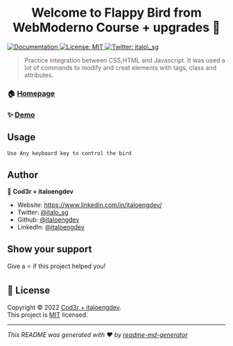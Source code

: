<h1 align="center">Welcome to Flappy Bird from WebModerno Course + upgrades 👋</h1>
<p>
  <a href="https://github.com/italoengdev/dom-integrando-css-html-js" target="_blank">
    <img alt="Documentation" src="https://img.shields.io/badge/documentation-yes-brightgreen.svg" />
  </a>
  <a href="https://github.com/italoengdev/dom-integrando-css-html-js/blob/master/LICENSE" target="_blank">
    <img alt="License: MIT" src="https://img.shields.io/badge/License-MIT-yellow.svg" />
  </a>
  <a href="https://twitter.com/italo\_sg" target="_blank">
    <img alt="Twitter: italo\_sg" src="https://img.shields.io/twitter/follow/italo\_sg.svg?style=social" />
  </a>
</p>

> Practice integration between CSS,HTML and Javascript. It was used a lot of commands to modify and creat elements with tags, class and attributes.

### 🏠 [Homepage](https://italoengdev.github.io/dom-integrando-css-html-js/)

### ✨ [Demo](https://italoengdev.github.io/dom-integrando-css-html-js/)

## Usage

```sh
Use Any keyboard key to control the bird
```

## Author

👤 **Cod3r + italoengdev**

* Website: https://www.linkedin.com/in/italoengdev/
* Twitter: [@italo\_sg](https://twitter.com/italo\_sg)
* Github: [@italoengdev](https://github.com/italoengdev)
* LinkedIn: [@italoengdev](https://linkedin.com/in/italoengdev)

## Show your support

Give a ⭐️ if this project helped you!

## 📝 License

Copyright © 2022 [Cod3r + italoengdev](https://github.com/italoengdev).<br />
This project is [MIT](https://github.com/italoengdev/dom-integrando-css-html-js/blob/master/LICENSE) licensed.

***
_This README was generated with ❤️ by [readme-md-generator](https://github.com/kefranabg/readme-md-generator)_